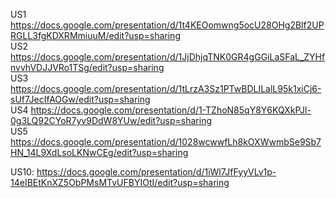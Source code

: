 US1 https://docs.google.com/presentation/d/1t4KEOomwng5ocU28OHg2Blf2UPRGLL3fgKDXRMmiuuM/edit?usp=sharing  
US2 https://docs.google.com/presentation/d/1JjDhjqTNK0GR4gGGiLaSFaL_ZYHfnvvhVDJJVRo1TSg/edit?usp=sharing  
US3 https://docs.google.com/presentation/d/1tLrzA3Sz1PTwBDLILalL95k1xiCj6-sUf7JecIfAOGw/edit?usp=sharing     
US4 https://docs.google.com/presentation/d/1-TZhoN85qY8Y6KQXkPJl-0g3LQ92CYoR7yv9DdW8YUw/edit?usp=sharing     
US5 https://docs.google.com/presentation/d/1028wcwwfLh8kOXWwmbSe9Sb7HN_14L9XdLsoLKNwCEg/edit?usp=sharing

US10: https://docs.google.com/presentation/d/1iWl7JfFyyVLv1p-14eIBEtKnXZ5ObPMsMTvUFBYIOtI/edit?usp=sharing
